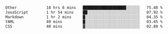 <!--START_SECTION:waka-->

```txt
Other             18 hrs 6 mins   ███████████████████░░░░░░   75.40 %
JavaScript        1 hr 54 mins    ██░░░░░░░░░░░░░░░░░░░░░░░   07.92 %
Markdown          1 hr 2 mins     █░░░░░░░░░░░░░░░░░░░░░░░░   04.35 %
YAML              49 mins         █░░░░░░░░░░░░░░░░░░░░░░░░   03.45 %
CSS               40 mins         ▓░░░░░░░░░░░░░░░░░░░░░░░░   02.80 %
```

<!--END_SECTION:waka--> 
 
